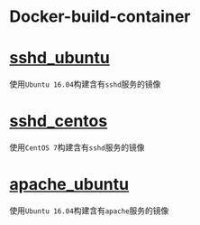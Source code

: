 # Docker-build-container
# [sshd_ubuntu](https://github.com/kangvcar/Docker-build-container/tree/master/sshd_ubuntu)
使用`Ubuntu 16.04`构建含有`sshd`服务的镜像

# [sshd_centos](https://github.com/kangvcar/Docker-build-container/tree/master/sshd_centos)
使用`CentOS 7`构建含有`sshd`服务的镜像

# [apache_ubuntu](https://github.com/kangvcar/Docker-build-container/tree/master/apache_ubuntu)
使用`Ubuntu 16.04`构建含有`apache`服务的镜像